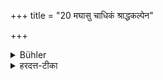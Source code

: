+++
title = "20 मघासु चाधिकं श्राद्धकल्पेन"

+++

<details><summary>Bühler</summary>

20. And under the asterism Maghā he shall feed the Brāhmaṇas more (than at other times) with (food mixed with) clarified butter, according to the rule of the Śrāddha.
</details>

<details><summary>हरदत्त-टीका</summary>

## सूत्रम्
मघासु चाधिकं श्राद्धकल्पेन सर्पिब्राह्मणान् भोजयेत् ॥१६॥  
## टिप्पनी
मघासु पूर्वपक्षेऽपि श्राद्धविधानेन सर्पिर्मिश्रमन्नं ब्राह्मणान् भोजयेत् ॥१६॥  

इत्यापस्तम्बधर्मसूत्रवृत्तौ द्वितीयप्रश्ने एकोनविंशी काण्डिका ॥ १९ ॥
</details>

